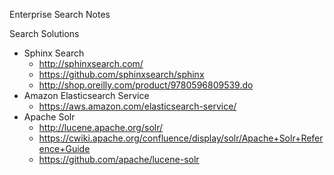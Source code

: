 Enterprise Search Notes


Search Solutions
* Sphinx Search
  * http://sphinxsearch.com/
  * https://github.com/sphinxsearch/sphinx
  * http://shop.oreilly.com/product/9780596809539.do
* Amazon Elasticsearch Service
  * https://aws.amazon.com/elasticsearch-service/
* Apache Solr
  * http://lucene.apache.org/solr/
  * https://cwiki.apache.org/confluence/display/solr/Apache+Solr+Reference+Guide
  * https://github.com/apache/lucene-solr



